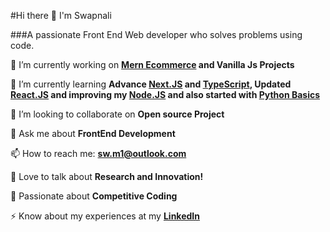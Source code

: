 #Hi there 👋 I'm Swapnali

###A passionate Front End Web developer who solves problems using code.

🔭 I’m currently working on **[Mern Ecommerce](https://github.com/swapnali-more/mern-ecommerce) and Vanilla Js Projects**

🌱 I’m currently learning **Advance [Next.JS](https://nextjs.org/) and [TypeScript](https://www.typescriptlang.org/), Updated [React.JS](https://react.dev/) and improving my [Node.JS](https://www.w3schools.com/nodejs/) and also started with [Python Basics](https://www.w3schools.com/python/)**

👯 I’m looking to collaborate on **Open source Project**

💬 Ask me about **FrontEnd Development**

📫 How to reach me: **sw.m1@outlook.com**

🚀 Love to talk about **Research and Innovation!**

💪 Passionate about **Competitive Coding**

⚡ Know about my experiences at my **[LinkedIn](https://www.linkedin.com/in/swapnali-more/)**
